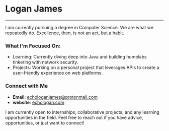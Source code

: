 # Logan James
---

I am currently pursuing a degree in Computer Science. We are what we repeatedly do. Excellence, then, is not an act, but a habit.

### What I'm Focused On:
- Learning: Currently diving deep into Java and building homelabs tinkering with network security.
- Projects: Working on a personal project that leverages APIs to create a user-friendly experience on web platforms.

### Connect with Me
- **Email**: [echologanjames@protonmail.com](mailto:echologanjames@protonmail.com)
- **website**: [echologan.com](https://www.echologan.com)

I am currently open to internships, collaborative projects, and any learning opportunities in the field. Feel free to reach out if you have advice, opportunities, or just want to connect!


